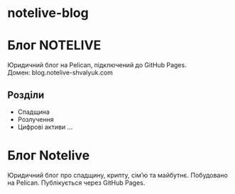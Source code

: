 # notelive-blog
# Блог NOTELIVE

Юридичний блог на Pelican, підключений до GitHub Pages.  
Домен: blog.notelive-shvalyuk.com

## Розділи
- Спадщина
- Розлучення
- Цифрові активи
...
# Блог Notelive

Юридичний блог про спадщину, крипту, сім’ю та майбутнє.
Побудовано на Pelican. Публікується через GitHub Pages.